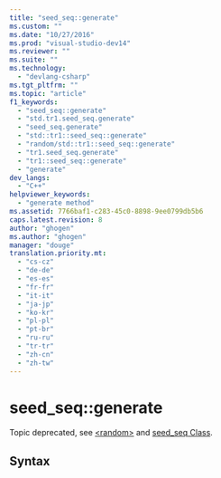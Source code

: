 ```yaml
---
title: "seed_seq::generate"
ms.custom: ""
ms.date: "10/27/2016"
ms.prod: "visual-studio-dev14"
ms.reviewer: ""
ms.suite: ""
ms.technology: 
  - "devlang-csharp"
ms.tgt_pltfrm: ""
ms.topic: "article"
f1_keywords: 
  - "seed_seq::generate"
  - "std.tr1.seed_seq.generate"
  - "seed_seq.generate"
  - "std::tr1::seed_seq::generate"
  - "random/std::tr1::seed_seq::generate"
  - "tr1.seed_seq.generate"
  - "tr1::seed_seq::generate"
  - "generate"
dev_langs: 
  - "C++"
helpviewer_keywords: 
  - "generate method"
ms.assetid: 7766baf1-c283-45c0-8898-9ee0799db5b6
caps.latest.revision: 8
author: "ghogen"
ms.author: "ghogen"
manager: "douge"
translation.priority.mt: 
  - "cs-cz"
  - "de-de"
  - "es-es"
  - "fr-fr"
  - "it-it"
  - "ja-jp"
  - "ko-kr"
  - "pl-pl"
  - "pt-br"
  - "ru-ru"
  - "tr-tr"
  - "zh-cn"
  - "zh-tw"
---
```

# seed_seq::generate
Topic deprecated, see [\<random>](../Topic/%3Crandom%3E.md) and [seed_seq Class](../Topic/seed_seq%20Class.md).  
  
## Syntax